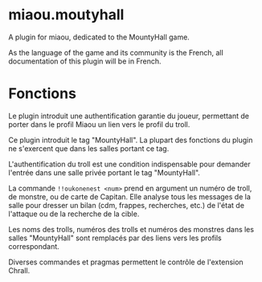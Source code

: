 miaou.moutyhall
===============

A plugin for miaou, dedicated to the MountyHall game.

As the language of the game and its community is the French, all documentation of this plugin will be in French.

Fonctions
=========

Le plugin introduit une authentification garantie du joueur, permettant de porter dans le profil Miaou un lien vers le profil du troll.

Ce plugin introduit le tag "MountyHall". La plupart des fonctions du plugin ne s'exercent que dans les salles portant ce tag.

L'authentification du troll est une condition indispensable pour demander l'entrée dans une salle privée portant le tag "MountyHall".

La commande `!!oukonenest <num>` prend en argument un numéro de troll, de monstre, ou de carte de Capitan. Elle analyse tous les messages de la salle pour dresser un bilan (cdm, frappes, recherches, etc.) de l'état de l'attaque ou de la recherche de la cible.

Les noms des trolls, numéros des trolls et numéros des monstres dans les salles "MountyHall" sont remplacés par des liens vers les profils correspondant.

Diverses commandes et pragmas permettent le contrôle de l'extension Chrall.
